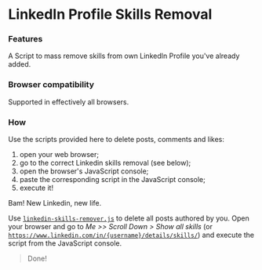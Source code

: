 # LinkedIn Profile Skills Removal

### Features
A Script to mass remove skills from own LinkedIn Profile you've already added.

### Browser compatibility
Supported in effectively all browsers.

### How

Use the scripts provided here to delete posts, comments and likes:

1. open your web browser;
2. go to the correct Linkedin skills removal (see below);
3. open the browser's JavaScript console;
4. paste the corresponding script in the JavaScript console;
5. execute it!

Bam! New Linkedin, new life.

Use [`linkedin-skills-remover.js`](linkedin-skills-remover.js) to delete all posts authored by you. Open your browser and go to _Me >> Scroll Down > Show all skills_ (or [`https://www.linkedin.com/in/{username}/details/skills/`](https://www.linkedin.com/in/me/details/skills/)) and execute the script from the JavaScript console.

> Done!
